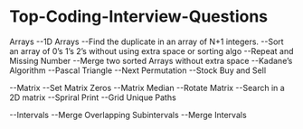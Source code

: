 # Top-Coding-Interview-Questions

Arrays
  --1D Arrays
    --Find the duplicate in an array of N+1 integers. 
    --Sort an array of 0’s 1’s 2’s without using extra space or sorting algo 
    --Repeat and Missing Number
    --Merge two sorted Arrays without extra space 
    --Kadane’s Algorithm
    --Pascal Triangle 
    --Next Permutation
    --Stock Buy and Sell
   
  --Matrix
    --Set Matrix Zeros 
    --Matrix Median
    --Rotate Matrix 
    --Search in a 2D matrix
    --Spriral Print
    --Grid Unique Paths 


  --Intervals
    --Merge Overlapping Subintervals
    --Merge Intervals
    
   
    
  
  
